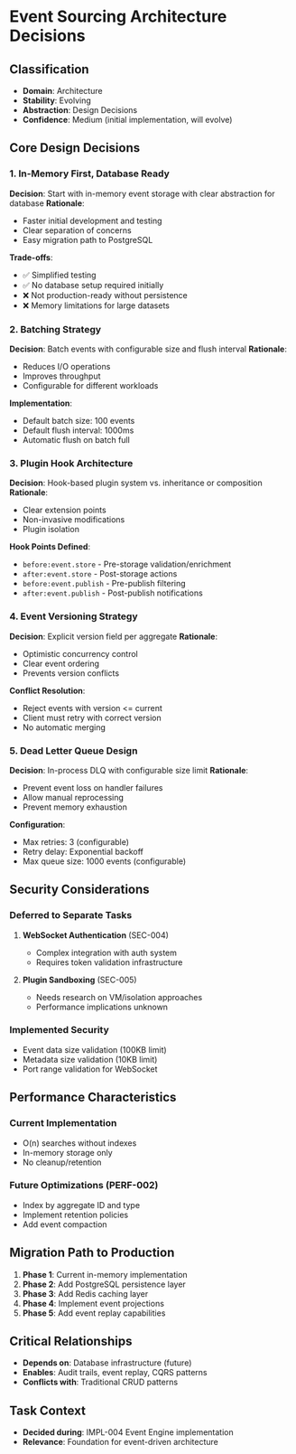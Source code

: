# Event Sourcing Architecture Decisions

## Classification
- **Domain**: Architecture
- **Stability**: Evolving
- **Abstraction**: Design Decisions
- **Confidence**: Medium (initial implementation, will evolve)

## Core Design Decisions

### 1. In-Memory First, Database Ready

**Decision**: Start with in-memory event storage with clear abstraction for database
**Rationale**:
- Faster initial development and testing
- Clear separation of concerns
- Easy migration path to PostgreSQL

**Trade-offs**:
- ✅ Simplified testing
- ✅ No database setup required initially
- ❌ Not production-ready without persistence
- ❌ Memory limitations for large datasets

### 2. Batching Strategy

**Decision**: Batch events with configurable size and flush interval
**Rationale**:
- Reduces I/O operations
- Improves throughput
- Configurable for different workloads

**Implementation**:
- Default batch size: 100 events
- Default flush interval: 1000ms
- Automatic flush on batch full

### 3. Plugin Hook Architecture

**Decision**: Hook-based plugin system vs. inheritance or composition
**Rationale**:
- Clear extension points
- Non-invasive modifications
- Plugin isolation

**Hook Points Defined**:
- `before:event.store` - Pre-storage validation/enrichment
- `after:event.store` - Post-storage actions
- `before:event.publish` - Pre-publish filtering
- `after:event.publish` - Post-publish notifications

### 4. Event Versioning Strategy

**Decision**: Explicit version field per aggregate
**Rationale**:
- Optimistic concurrency control
- Clear event ordering
- Prevents version conflicts

**Conflict Resolution**:
- Reject events with version <= current
- Client must retry with correct version
- No automatic merging

### 5. Dead Letter Queue Design

**Decision**: In-process DLQ with configurable size limit
**Rationale**:
- Prevent event loss on handler failures
- Allow manual reprocessing
- Prevent memory exhaustion

**Configuration**:
- Max retries: 3 (configurable)
- Retry delay: Exponential backoff
- Max queue size: 1000 events (configurable)

## Security Considerations

### Deferred to Separate Tasks
1. **WebSocket Authentication** (SEC-004)
   - Complex integration with auth system
   - Requires token validation infrastructure

2. **Plugin Sandboxing** (SEC-005)
   - Needs research on VM/isolation approaches
   - Performance implications unknown

### Implemented Security
- Event data size validation (100KB limit)
- Metadata size validation (10KB limit)
- Port range validation for WebSocket

## Performance Characteristics

### Current Implementation
- O(n) searches without indexes
- In-memory storage only
- No cleanup/retention

### Future Optimizations (PERF-002)
- Index by aggregate ID and type
- Implement retention policies
- Add event compaction

## Migration Path to Production

1. **Phase 1**: Current in-memory implementation
2. **Phase 2**: Add PostgreSQL persistence layer
3. **Phase 3**: Add Redis caching layer
4. **Phase 4**: Implement event projections
5. **Phase 5**: Add event replay capabilities

## Critical Relationships
- **Depends on**: Database infrastructure (future)
- **Enables**: Audit trails, event replay, CQRS patterns
- **Conflicts with**: Traditional CRUD patterns

## Task Context
- **Decided during**: IMPL-004 Event Engine implementation
- **Relevance**: Foundation for event-driven architecture
